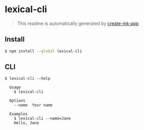 # lexical-cli

> This readme is automatically generated by [create-ink-app](https://github.com/vadimdemedes/create-ink-app)


## Install

```bash
$ npm install --global lexical-cli
```


## CLI

```
$ lexical-cli --help

  Usage
    $ lexical-cli

  Options
    --name  Your name

  Examples
    $ lexical-cli --name=Jane
    Hello, Jane
```
